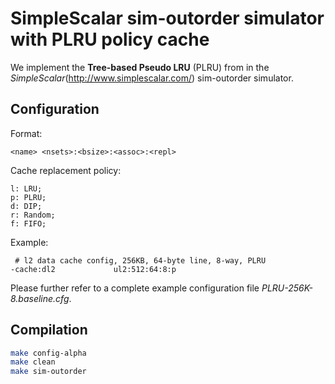 SimpleScalar sim-outorder simulator with PLRU policy cache
===

We implement the 
**Tree-based Pseudo LRU** (PLRU) from 
in the _SimpleScalar_(http://www.simplescalar.com/) sim-outorder simulator.

## Configuration ##

Format:

```
<name> <nsets>:<bsize>:<assoc>:<repl>
```

Cache replacement policy:
```
l: LRU;
p: PLRU;
d: DIP;
r: Random;
f: FIFO;
```

Example:

```
 # l2 data cache config, 256KB, 64-byte line, 8-way, PLRU
-cache:dl2             ul2:512:64:8:p
```

Please further refer to a complete example configuration file _PLRU-256K-8.baseline.cfg_.

## Compilation ##

```bash
make config-alpha
make clean
make sim-outorder
```
